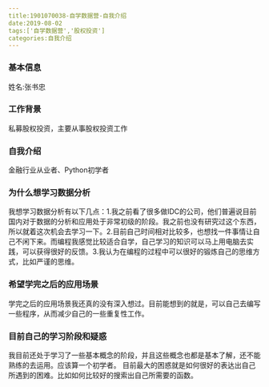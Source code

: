 ```yaml
---
title:1901070038-自学数据营-自我介绍
date:2019-08-02
tags:['自学数据营','股权投资']
categories:自我介绍
---
```


### 基本信息
姓名:张书忠
### 工作背景
私募股权投资，主要从事股权投资工作
### 自我介绍
金融行业从业者、Python初学者
### 为什么想学习数据分析
我想学习数据分析有以下几点：1.我之前看了很多做IDC的公司，他们普遍说目前国内对于数据的分析和应用处于非常初级的阶段。我之前也没有研究过这个东西，所以就着这次机会去学习一下。2.目前自己时间相对比较多，也想找一件事情让自己不闲下来。而编程我感觉比较适合自学，自己学习的知识可以马上用电脑去实践，可以获得很好的反馈。3.我认为在编程的过程中可以很好的锻炼自己的思维方式，比如严谨的思维。
### 希望学完之后的应用场景
学完之后的应用场景我还真的没有深入想过。目前能想到的就是，可以自己去编写一些程序，从而减少自己的一些重复性工作。
### 目前自己的学习阶段和疑惑
我目前还处于学习了一些基本概念的阶段，并且这些概念也都是基本了解，还不能熟练的去运用。应该算一个初学者。
目前最大的困惑就是如何很好的表达出自己所遇到的困难。比如如何比较好的搜索出自己所需要的函数。
